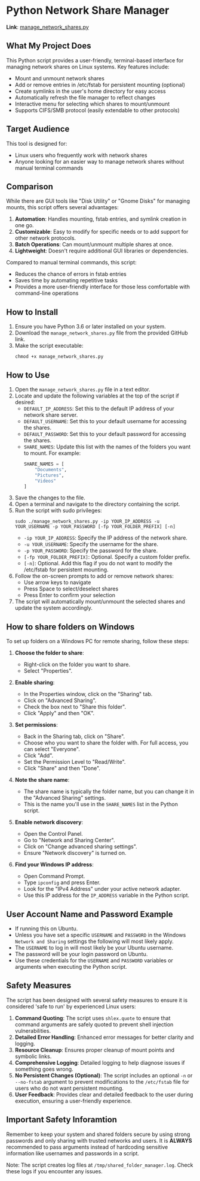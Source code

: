 # Python Network Share Manager

**Link**: [manage_network_shares.py](https://github.com/slyfox1186/script-repo/blob/main/Python3/Networking/manage_network_shares.py)

## What My Project Does

This Python script provides a user-friendly, terminal-based interface for managing network shares on Linux systems. Key features include:

- Mount and unmount network shares
- Add or remove entries in /etc/fstab for persistent mounting (optional)
- Create symlinks in the user's home directory for easy access
- Automatically refresh the file manager to reflect changes
- Interactive menu for selecting which shares to mount/unmount
- Supports CIFS/SMB protocol (easily extendable to other protocols)

## Target Audience

This tool is designed for:

- Linux users who frequently work with network shares
- Anyone looking for an easier way to manage network shares without manual terminal commands

## Comparison

While there are GUI tools like "Disk Utility" or "Gnome Disks" for managing mounts, this script offers several advantages:

1. **Automation**: Handles mounting, fstab entries, and symlink creation in one go.
2. **Customizable**: Easy to modify for specific needs or to add support for other network protocols.
3. **Batch Operations**: Can mount/unmount multiple shares at once.
4. **Lightweight**: Doesn't require additional GUI libraries or dependencies.

Compared to manual terminal commands, this script:
- Reduces the chance of errors in fstab entries
- Saves time by automating repetitive tasks
- Provides a more user-friendly interface for those less comfortable with command-line operations

## How to Install

1. Ensure you have Python 3.6 or later installed on your system.
2. Download the `manage_network_shares.py` file from the provided GitHub link.
3. Make the script executable:
   ```
   chmod +x manage_network_shares.py
   ```

## How to Use

1. Open the `manage_network_shares.py` file in a text editor.
2. Locate and update the following variables at the top of the script if desired:
   - `DEFAULT_IP_ADDRESS`: Set this to the default IP address of your network share server.
   - `DEFAULT_USERNAME`: Set this to your default username for accessing the shares.
   - `DEFAULT_PASSWORD`: Set this to your default password for accessing the shares.
   - `SHARE_NAMES`: Update this list with the names of the folders you want to mount. For example:
     ```python
     SHARE_NAMES = [
         "Documents",
         "Pictures",
         "Videos"
     ]
     ```
3. Save the changes to the file.
4. Open a terminal and navigate to the directory containing the script.
5. Run the script with sudo privileges:
   ```
   sudo ./manage_network_shares.py -ip YOUR_IP_ADDRESS -u YOUR_USERNAME -p YOUR_PASSWORD [-fp YOUR_FOLDER_PREFIX] [-n]
   ```
   - `-ip YOUR_IP_ADDRESS`: Specify the IP address of the network share.
   - `-u YOUR_USERNAME`: Specify the username for the share.
   - `-p YOUR_PASSWORD`: Specify the password for the share.
   - `[-fp YOUR_FOLDER_PREFIX]`: Optional. Specify a custom folder prefix.
   - `[-n]`: Optional. Add this flag if you do not want to modify the /etc/fstab for persistent mounting.
6. Follow the on-screen prompts to add or remove network shares:
   - Use arrow keys to navigate
   - Press Space to select/deselect shares
   - Press Enter to confirm your selection
7. The script will automatically mount/unmount the selected shares and update the system accordingly.

## How to share folders on Windows

To set up folders on a Windows PC for remote sharing, follow these steps:

1. **Choose the folder to share**:
   - Right-click on the folder you want to share.
   - Select "Properties".

2. **Enable sharing**:
   - In the Properties window, click on the "Sharing" tab.
   - Click on "Advanced Sharing".
   - Check the box next to "Share this folder".
   - Click "Apply" and then "OK".

3. **Set permissions**:
   - Back in the Sharing tab, click on "Share".
   - Choose who you want to share the folder with. For full access, you can select "Everyone".
   - Click "Add".
   - Set the Permission Level to "Read/Write".
   - Click "Share" and then "Done".

4. **Note the share name**:
   - The share name is typically the folder name, but you can change it in the "Advanced Sharing" settings.
   - This is the name you'll use in the `SHARE_NAMES` list in the Python script.

5. **Enable network discovery**:
   - Open the Control Panel.
   - Go to "Network and Sharing Center".
   - Click on "Change advanced sharing settings".
   - Ensure "Network discovery" is turned on.

6. **Find your Windows IP address**:
   - Open Command Prompt.
   - Type `ipconfig` and press Enter.
   - Look for the "IPv4 Address" under your active network adapter.
   - Use this IP address for the `IP_ADDRESS` variable in the Python script.

## User Account Name and Password Example

- If running this on Ubuntu.
- Unless you have set a specific `USERNAME` and `PASSWORD` in the Windows `Network and Sharing` settings the following will most likely apply.
- The `USERNAME` to log in will most likely be your Ubuntu username.
- The password will be your login password on Ubuntu.
- Use these credentials for the `USERNAME` and `PASSWORD` variables or arguments when executing the Python script.

## Safety Measures

The script has been designed with several safety measures to ensure it is considered 'safe to run' by experienced Linux users:

1. **Command Quoting**: The script uses `shlex.quote` to ensure that command arguments are safely quoted to prevent shell injection vulnerabilities.
2. **Detailed Error Handling**: Enhanced error messages for better clarity and logging.
3. **Resource Cleanup**: Ensures proper cleanup of mount points and symbolic links.
4. **Comprehensive Logging**: Detailed logging to help diagnose issues if something goes wrong.
5. **No Persistent Changes (Optional)**: The script includes an optional `-n` or `--no-fstab` argument to prevent modifications to the `/etc/fstab` file for users who do not want persistent mounting.
6. **User Feedback**: Provides clear and detailed feedback to the user during execution, ensuring a user-friendly experience.

## Important Safety Inforamtion
Remember to keep your system and shared folders secure by using strong passwords and only sharing with trusted networks and users.
It is **ALWAYS** recommended to pass arguments instead of hardcoding sensitive information like usernames and passwords in a script.

Note: The script creates log files at `/tmp/shared_folder_manager.log`. Check these logs if you encounter any issues.

